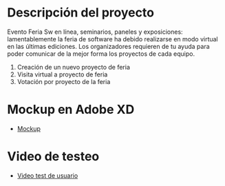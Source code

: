 # Descripción del proyecto
Evento Feria Sw en línea, seminarios, paneles y exposiciones: lamentablemente la feria de software ha debido realizarse en modo virtual en las últimas ediciones. Los organizadores requieren de tu ayuda para poder comunicar de la mejor forma los proyectos de cada equipo.

1. Creación de un nuevo proyecto de feria
2. Visita virtual a proyecto de feria
3. Votación por proyecto de la feria  

# Mockup en Adobe XD
- [Mockup](https://xd.adobe.com/view/970b443f-377f-4052-80d9-77e8d333beac-c258/?fullscreen&hints=off)

# Video de testeo
- [Video test de usuario](https://drive.google.com/file/d/1B51XaxfduL7zo1L2QvauS5_u0AzVDeoW/view)
